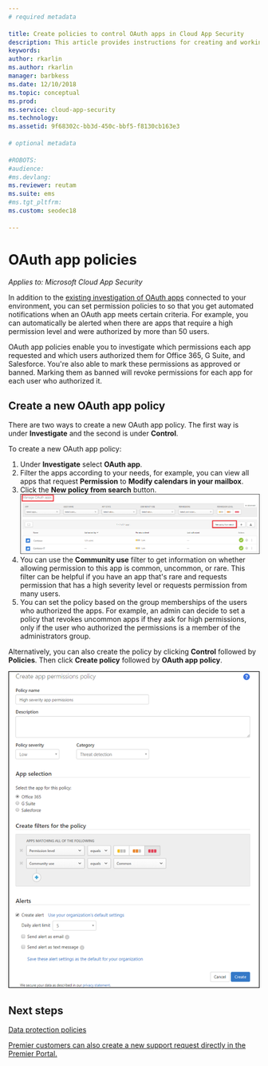 ```yaml
---
# required metadata

title: Create policies to control OAuth apps in Cloud App Security
description: This article provides instructions for creating and working with app permission policies in Microsoft Cloud App Security.
keywords:
author: rkarlin
ms.author: rkarlin
manager: barbkess
ms.date: 12/10/2018
ms.topic: conceptual
ms.prod:
ms.service: cloud-app-security
ms.technology:
ms.assetid: 9f68302c-bb3d-450c-bbf5-f8130cb163e3

# optional metadata

#ROBOTS:
#audience:
#ms.devlang:
ms.reviewer: reutam
ms.suite: ems
#ms.tgt_pltfrm:
ms.custom: seodec18

---
```

# OAuth app policies

*Applies to: Microsoft Cloud App Security*

In addition to the [existing investigation of OAuth apps](manage-app-permissions.md) connected to your environment, you can set permission policies to so that you get automated notifications when an OAuth app meets certain criteria. For example, you can automatically be alerted when there are apps that require a high permission level and were authorized by more than 50 users. 

OAuth app policies enable you to investigate which permissions each app requested and which users authorized them for Office 365, G Suite, and Salesforce. You're also able to mark these permissions as approved or banned. Marking them as banned will revoke permissions for each app for each user who authorized it. 

## Create a new OAuth app policy
There are two ways to create a new OAuth app policy. The first way is under **Investigate** and the second is under **Control**. 

To create a new OAuth app policy:

1. Under **Investigate** select **OAuth app**.
2. Filter the apps according to your needs, for example, you can view all apps that request **Permission** to **Modify calendars in your mailbox**.
3. Click the **New policy from search** button. 
    ![new policy from search](./media/app-permissions-filter.png)
4. You can use the **Community use** filter to get information on whether allowing permission to this app is common, uncommon, or rare. This filter can be helpful if you have an app that's rare and requests permission that has a high severity level or requests permission from many users. 
5. You can set the policy based on the group memberships of the users who authorized the apps. For example, an admin can decide to set a policy that revokes uncommon apps if they ask for high permissions, only if the user who authorized the permissions is a member of the administrators group.

Alternatively, you can also create the policy by clicking **Control** followed by **Policies**. Then click **Create policy** followed by **OAuth app policy**.

  
   ![new OAuth app policy](./media/app-permissions-policy.png)



  ## Next steps 
  [Data protection policies](data-protection-policies.md)   

[Premier customers can also create a new support request directly in the Premier Portal.](https://premier.microsoft.com/)  
  
  
